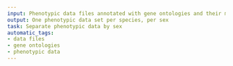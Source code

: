 ```yaml
---
input: Phenotypic data files annotated with gene ontologies and their metadata
output: One phenotypic data set per species, per sex
task: Separate phenotypic data by sex
automatic_tags:
- data files
- gene ontologies
- phenotypic data
---
```

